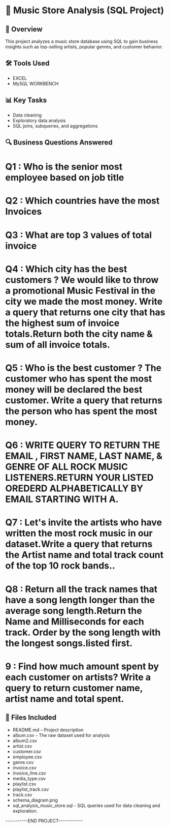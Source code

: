 
# 🎵 Music Store Analysis (SQL Project)

## 📌 Overview
This project analyzes a music store database using SQL to gain business insights such as top-selling artists, popular genres, and customer behavior.

## 🛠️ Tools Used
- EXCEL
- MySQL WORKBENCH

## 📊 Key Tasks
- Data cleaning
- Exploratory data analysis
- SQL joins, subqueries, and aggregations

## 🔍 Business Questions Answered

# Q1 : Who is the senior most employee based on job title 
# Q2 : Which countries have the most Invoices 
# Q3 : What are top 3 values of total invoice
# Q4 : Which city has the best customers ? We would like to throw a promotional Music Festival in the city we made the most money. Write a query that returns one city that has the highest sum of invoice totals.Return both the city name & sum of all invoice totals.
# Q5 : Who is the best customer ? The customer who has spent the most money will be declared the best customer. Write a query that returns the person who has spent the most money.
# Q6 : WRITE QUERY TO RETURN THE EMAIL , FIRST NAME, LAST NAME, & GENRE OF ALL ROCK MUSIC LISTENERS.RETURN YOUR LISTED OREDERD ALPHABETICALLY BY EMAIL STARTING WITH A.
# Q7 : Let's invite the artists who have written the most rock music in our dataset.Write a query that returns the Artist name and total track count of the top 10 rock bands.. 
# Q8 : Return all the track names that have a song length longer than the average song length.Return the Name and Milliseconds for each track. Order by the song length with the longest songs.listed first.
# 9 : Find how much amount spent by each customer on artists? Write a query to return customer name, artist name and total spent.

## 📁 Files Included
- README.md – Project description
- album.csv - The raw dataset used for analysis
- album2.csv
- artist.csv
- customer.csv
- employee.csv
- genre.csv
- invoice.csv
- invoice_line.csv
- media_type.csv
- playlist.csv
- playlist_track.csv
- track.csv
- schema_diagram.png
- sql_analysis_music_store.sql - SQL queries used for data cleaning and exploration.

-----------END PROJECT------------



